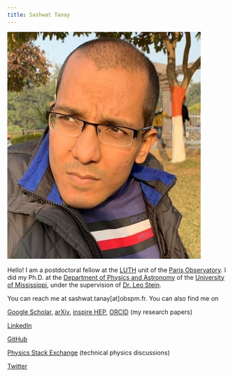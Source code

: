 ```yaml
---
title: Sashwat Tanay
---
```




![MyPhoto](/assets/2023/profile_pic.jpg)





Hello! 
I am a postdoctoral fellow at the 
[LUTH](https://luth.obspm.fr/?lang=en) unit of the
[Paris Observatory](https://www.observatoiredeparis.psl.eu/-observatoire-de-paris-.html?lang=en).
I did my Ph.D. at the [Department of Physics and Astronomy](https://physics.olemiss.edu/) 
of the [University of Mississippi](https://olemiss.edu/), under the supervision
of [Dr. Leo Stein](https://duetosymmetry.com/).




You can reach me at sashwat.tanay[at]obspm.fr. You can also find me on


[Google Scholar](https://scholar.google.com/citations?user=EiZB2pgAAAAJ&hl=en), [arXiv](https://arxiv.org/search/gr-qc?searchtype=author&query=Tanay%2C+S), [inspire HEP](https://inspirehep.net/authors/1947311), [ORCID](https://orcid.org/0000-0002-2964-7102) (my research papers)

[LinkedIn](https://www.linkedin.com/in/sashwat-tanay-22b13b214/)

[GitHub](https://github.com/sashwattanay) 

[Physics Stack Exchange](https://physics.stackexchange.com/users/29315/sashwat-tanay) (technical physics discussions)

[Twitter](https://twitter.com/sashwattanay)

<!--- [YouTube](https://www.youtube.com/channel/UCqUzU7xD01lT8bAsmzIYtFQ)  --->

